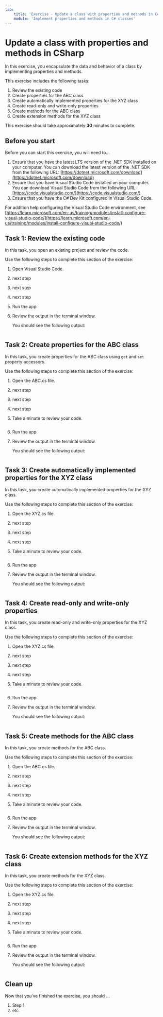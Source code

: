 ```yaml
---
lab:
    title: 'Exercise - Update a class with properties and methods in C#'
    module: 'Implement properties and methods in C# classes'
---
```



# Update a class with properties and methods in CSharp

In this exercise, you encapsulate the data and behavior of a class by implementing properties and methods.

This exercise includes the following tasks:

1. Review the existing code
1. Create properties for the ABC class
1. Create automatically implemented properties for the XYZ class
1. Create read-only and write-only properties
1. Create methods for the ABC class
1. Create extension methods for the XYZ class

This exercise should take approximately **30** minutes to complete.

## Before you start

Before you can start this exercise, you will need to...

1. Ensure that you have the latest LTS version of the .NET SDK installed on your computer. You can download the latest version of the .NET SDK from the following URL: [https://dotnet.microsoft.com/download](https://dotnet.microsoft.com/download)
1. Ensure that you have Visual Studio Code installed on your computer. You can download Visual Studio Code from the following URL: [https://code.visualstudio.com/](https://code.visualstudio.com/)
1. Ensure that you have the C# Dev Kit configured in Visual Studio Code.

For addition help configuring the Visual Studio Code environment, see [https://learn.microsoft.com/en-us/training/modules/install-configure-visual-studio-code/](https://learn.microsoft.com/en-us/training/modules/install-configure-visual-studio-code/)

## Task 1: Review the existing code

In this task, you open an existing project and review the code.

Use the following steps to complete this section of the exercise:

1. Open Visual Studio Code.

1. next step

1. next step

1. next step

1. Run the app

1. Review the output in the terminal window.

    You should see the following output:

    ```plaintext

    ```

## Task 2: Create properties for the ABC class

In this task, you create properties for the ABC class using `get` and `set` property accessors.

Use the following steps to complete this section of the exercise:

1. Open the ABC.cs file.

1. next step

1. next step

1. next step

1. Take a minute to review your code.

    ```csharp

    
    ```

1. Run the app

1. Review the output in the terminal window.

    You should see the following output:

    ```plaintext

    ```

## Task 3: Create automatically implemented properties for the XYZ class

In this task, you create automatically implemented properties for the XYZ class.

Use the following steps to complete this section of the exercise:

1. Open the XYZ.cs file.

1. next step

1. next step

1. next step

1. Take a minute to review your code.

    ```csharp

    
    ```

1. Run the app

1. Review the output in the terminal window.

    You should see the following output:

    ```plaintext

    ```

## Task 4: Create read-only and write-only properties

In this task, you create read-only and write-only properties for the XYZ class.

Use the following steps to complete this section of the exercise:

1. Open the XYZ.cs file.

1. next step

1. next step

1. next step

1. Take a minute to review your code.

    ```csharp

    
    ```

1. Run the app

1. Review the output in the terminal window.

    You should see the following output:

    ```plaintext

    ```

## Task 5: Create methods for the ABC class

In this task, you create methods for the ABC class.

Use the following steps to complete this section of the exercise:

1. Open the ABC.cs file.

1. next step

1. next step

1. next step

1. Take a minute to review your code.

    ```csharp

    
    ```

1. Run the app

1. Review the output in the terminal window.

    You should see the following output:

    ```plaintext

    ```

## Task 6: Create extension methods for the XYZ class

In this task, you create methods for the XYZ class.

Use the following steps to complete this section of the exercise:

1. Open the XYZ.cs file.

1. next step

1. next step

1. next step

1. Take a minute to review your code.

    ```csharp

    
    ```

1. Run the app

1. Review the output in the terminal window.

    You should see the following output:

    ```plaintext

    ```

## Clean up

<!-- Good practice - especially as self-paced learners will be using their own subscriptions -->
<!-- Delete this section if it is not needed -->

Now that you've finished the exercise, you should ...

1. Step 1
2. etc.